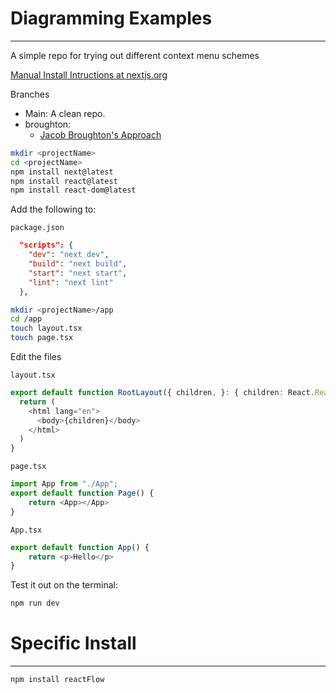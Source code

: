 # Diagramming Examples
---
A simple repo for trying out different context menu schemes

[Manual Install Intructions at nextjs.org](https://nextjs.org/docs/getting-started/installation#manual-installation)

Branches
- Main: A clean repo.
- broughton:
  - [Jacob Broughton's Approach](https://www.youtube.com/watch?v=moj-hTXBgz4)

```bash
mkdir <projectName>
cd <projectName>
npm install next@latest
npm install react@latest
npm install react-dom@latest
```
Add the following to:

`package.json`

```json
  "scripts": {
    "dev": "next dev",
    "build": "next build",
    "start": "next start",
    "lint": "next lint"
  },
```

```bash
mkdir <projectName>/app
cd /app
touch layout.tsx
touch page.tsx
```
Edit the files

`layout.tsx`
```typescript
export default function RootLayout({ children, }: { children: React.ReactNode }) {
  return (
    <html lang="en">
      <body>{children}</body>
    </html>
  )
}
```

`page.tsx`
```typescript
import App from "./App";
export default function Page() {
    return <App></App>
}
```

`App.tsx`
```typescript
export default function App() {
    return <p>Hello</p>
}
```

Test it out on the terminal:
```bash
npm run dev
```
# Specific Install
---

```bash
npm install reactFlow
```